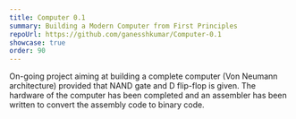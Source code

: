 ```yaml
---
title: Computer 0.1
summary: Building a Modern Computer from First Principles
repoUrl: https://github.com/ganesshkumar/Computer-0.1
showcase: true
order: 90
---
```


On-going project aiming at building a complete computer (Von Neumann architecture) provided that NAND gate and D flip-flop is given. The hardware of the computer has been completed and an assembler has been written to convert the assembly code to binary code. 